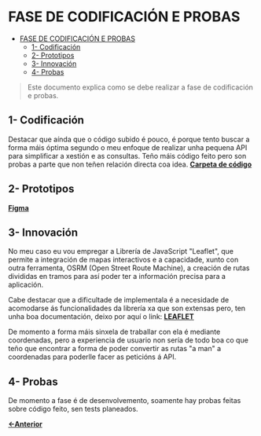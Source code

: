 # FASE DE CODIFICACIÓN E PROBAS

- [FASE DE CODIFICACIÓN E PROBAS](#fase-de-codificación-e-probas)
  - [1- Codificación](#1--codificación)
  - [2- Prototipos](#2--prototipos)
  - [3- Innovación](#3--innovación)
  - [4- Probas](#4--probas)

> Este documento explica como se debe realizar a fase de codificación e probas.

## 1- Codificación

Destacar que aínda que o código subido é pouco, é porque tento buscar a forma máis óptima segundo o meu enfoque de realizar unha pequena API para simplificar a xestión e as consultas. Teño máis código feito pero son probas a parte que non teñen relación directa coa idea.
[**Carpeta de código**](../../../routigal)

## 2- Prototipos

[**Figma**](https://www.figma.com/design/JY1LzkEXCofDl6hho2BuxK/Routigal?node-id=0-1&t=LNzM97Vaou4aekGo-1)

## 3- Innovación

No meu caso eu vou empregar a Librería de JavaScript "Leaflet", que permite a integración de mapas interactivos e a capacidade, xunto con outra ferramenta, OSRM (Open Street Route Machine), a creación de rutas divididas en tramos para así poder ter a información precisa para a aplicación.

Cabe destacar que a dificultade de implementala é a necesidade de acomodarse ás funcionalidades da librería xa que son extensas pero, ten unha boa documentación, deixo por aquí o link: [**LEAFLET**](https://leafletjs.com/)

De momento a forma máis sinxela de traballar con ela é mediante coordenadas, pero a experiencia de usuario non sería de todo boa co que teño que encontrar a forma de poder convertir as rutas "a man" a coordenadas para poderlle facer as peticións á API.

## 4- Probas

De momento a fase é de desenvolvemento, soamente hay probas feitas sobre código feito, sen tests planeados.

[**<-Anterior**](../../README.md)
